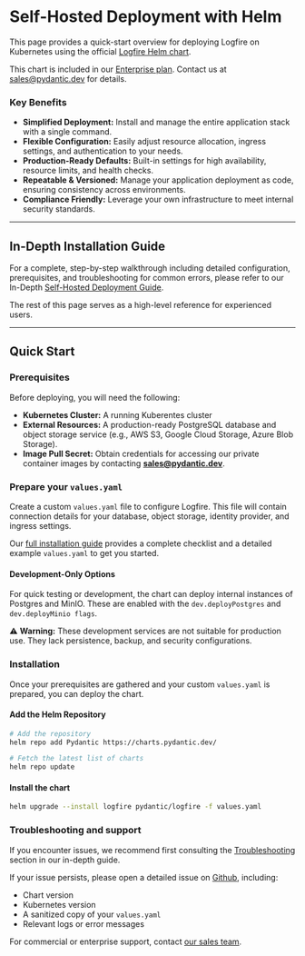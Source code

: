 # Self-Hosted Deployment with Helm

This page provides a quick-start overview for deploying Logfire on Kubernetes using the official [Logfire Helm chart](https://github.com/pydantic/logfire-helm-chart).

This chart is included in our [Enterprise plan](../enterprise.md).
Contact us at [sales@pydantic.dev](mailto:sales@pydantic.dev) for details.

### Key Benefits

* **Simplified Deployment:** Install and manage the entire application stack with a single command.
* **Flexible Configuration:** Easily adjust resource allocation, ingress settings, and authentication to your needs.
* **Production-Ready Defaults:** Built-in settings for high availability, resource limits, and health checks.
* **Repeatable & Versioned:** Manage your application deployment as code, ensuring consistency across environments.
* **Compliance Friendly:** Leverage your own infrastructure to meet internal security standards.

---

## In-Depth Installation Guide

For a complete, step-by-step walkthrough including detailed configuration, prerequisites, and troubleshooting for common errors, please refer to our In-Depth [Self-Hosted Deployment Guide](../self-hosted/introduction.md).

The rest of this page serves as a high-level reference for experienced users.

---

## Quick Start

### Prerequisites

Before deploying, you will need the following:

* **Kubernetes Cluster:** A running Kuberentes cluster
* **External Resources:** A production-ready PostgreSQL database and object storage service (e.g., AWS S3, Google Cloud Storage, Azure Blob Storage).
* **Image Pull Secret:** Obtain credentials for accessing our private container images by contacting **sales@pydantic.dev**.

### Prepare your `values.yaml`

Create a custom `values.yaml` file to configure Logfire. This file will contain connection details for your database, object storage, identity provider, and ingress settings.

Our [full installation guide](../self-hosted/installation.md) provides a complete checklist and a detailed example `values.yaml` to get you started.

#### Development-Only Options
For quick testing or development, the chart can deploy internal instances of Postgres and MinIO. These are enabled with the ```dev.deployPostgres``` and ```dev.deployMinio flags```.

:warning: **Warning:** These development services are not suitable for production use. They lack persistence, backup, and security configurations.

### Installation

Once your prerequisites are gathered and your custom `values.yaml` is prepared, you can deploy the chart.

#### Add the Helm Repository

```bash
# Add the repository
helm repo add Pydantic https://charts.pydantic.dev/

# Fetch the latest list of charts
helm repo update
```

#### Install the chart

```bash
helm upgrade --install logfire pydantic/logfire -f values.yaml
```

### Troubleshooting and support

If you encounter issues, we recommend first consulting the [Troubleshooting](../self-hosted/troubleshooting.md) section in our in-depth guide.

If your issue persists, please open a detailed issue on [Github](https://github.com/pydantic/logfire-helm-chart/issues), including:

* Chart version
* Kubernetes version
* A sanitized copy of your ```values.yaml```
* Relevant logs or error messages

For commercial or enterprise support, contact [our sales team](mailto:sales@pydantic.dev).
